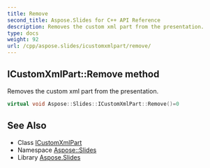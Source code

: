 ```yaml
---
title: Remove
second_title: Aspose.Slides for C++ API Reference
description: Removes the custom xml part from the presentation.
type: docs
weight: 92
url: /cpp/aspose.slides/icustomxmlpart/remove/
---
```

## ICustomXmlPart::Remove method


Removes the custom xml part from the presentation.

```cpp
virtual void Aspose::Slides::ICustomXmlPart::Remove()=0
```


## See Also

* Class [ICustomXmlPart](../)
* Namespace [Aspose::Slides](../../)
* Library [Aspose.Slides](../../../)
